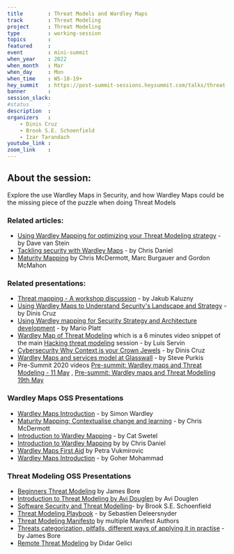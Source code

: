 ```yaml
---
title        : Threat Models and Wardley Maps
track        : Threat Modeling
project      : Threat Modeling
type         : working-session
topics       :
featured     :
event        : mini-summit
when_year    : 2022
when_month   : Mar
when_day     : Mon
when_time    : WS-18-19+
hey_summit   : https://post-summit-sessions.heysummit.com/talks/threat-models-and-wardley-maps/
banner       : 
session_slack:
#status      : 
description  :
organizers   :
    - Dinis Cruz
    - Brook S.E. Schoenfield
    - Izar Tarandach
youtube_link : 
zoom_link    : 
---
```


## About the session:

Explore the use Wardley Maps in Security, and how Wardley Maps could be the missing piece of the puzzle when doing Threat Models

### Related articles:
 - [Using Wardley Mapping for optimizing your Threat Modeling strategy](https://qxperts.io/using-wardley-mapping-for-optimizing-your-threat-modeling-strategy/) - by Dave van Stein
 - [Tackling security with Wardley Maps](https://community.wardleymaps.com/t/tackling-security-with-wardley-maps/76) - by Chris Daniel
 - [Maturity Mapping](http://maturitymapping.com/) by Chris McDermott, Marc Burgauer and Gordon McMahon
 
### Related presentations:

 - [Threat mapping - A workshop discussion](/sessions/2021/mini-summits/nov/threat-modeling/threat-mapping-a-workshop-discussion/) - by Jakub Kaluzny
 - [Using  Wardley Maps to Understand Security's Landscape and Strategy](https://docs.google.com/presentation/d/1H6CNIlt5wKmpC68QRSN5_CiDJ1H_OKWAqSPzn_6wmwU) - by Dinis Cruz 
 - [Using Wardley mapping for Security Strategy and Architecture development](/sessions/2020/summits/may/training/week-2/wardley-maps/using-wardley-mapping-for-security-strategy-and-architecture-development/) - by Mario Platt
 - [Wardley Map of Threat Modeling](https://www.youtube.com/watch?v=321LdrInqto) which is a 6 minutes video snippet of the main [Hacking threat modeling](https://open-security-summit.org/sessions/2021/mini-summits/sep/threat-modeling/hacking-threat-modeling/) session - by Luis Servin 
 - [Cybersecurity Why Context is your Crown Jewels](https://docs.google.com/presentation/d/1qg2cJIFbE4jasKZ13zIH4Mi5ShE8nlPaEgT-fR9Rfdo) - by Dinis Cruz
 - [Wardley Maps and services model at Glasswall](/sessions/2020/mini-summits/dec/wardley-maps/wardley-maps-and-services-model-at-glasswall/) - by Steve Purkis
 - Pre-Summit 2020 videos [Pre-summit: Wardley maps and Threat Modeling - 11 May](https://www.youtube.com/watch?v=U18cK5UrDkc) , [Pre-summit: Wardley maps and Threat Modelling 19th May](https://www.youtube.com/watch?v=nK0R9nzg4co)
 
 ### Wardley Maps OSS Presentations
 
 - [Wardley Maps Introduction](https://www.youtube.com/watch?v=fq_4L-758N8) - by Simon Wardley
 - [Maturity Mapping: Contextualise change and learning](/sessions/2021/mini-summits/jan/wardley-maps/maturity-mapping-contextualise/) - by Chris McDermott
 - [Introduction to Wardley Mapping](https://www.youtube.com/watch?v=7TivdJABjJ0) - by Cat Swetel
 - [Introduction to Wardley Mapping](/sessions/2020/summits/may/training/week-2/wardley-maps/introduction-to-wardley-mapping/) by by Chris Daniel
 - [Wardley Maps First Aid](/sessions/2020/summits/may/training/week-1/wardley-maps/wardley-maps-introduction5/)  by Petra Vukmirovic
 - [Wardley Maps Introduction](https://www.youtube.com/watch?v=yugHhSp5dbg) - by Goher Mohammad 

### Threat Modeling OSS Presentations
 - [Beginners Threat Modeling](/sessions/2021/mini-summits/jun/threat-modeling/beginners-threat-modeling/) by James Bore
 - [Introduction to Threat Modeling by Avi Douglen](/sessions/2020/summits/may/training/week-2/threat-modeling/introduction-to-threat-modeling-by-avi-douglen/) by Avi Douglen 
 - [Software Security and Threat Modelling](/sessions/2022/mini-summits/jan/threat-modeling/software-security-and-threat-modeling/)- by Brook S.E. Schoenfield
 - [Threat Modeling Playbook](/sessions/2020/mini-summits/oct/threat-modeling-playbook-post-summit) - by Sebastien Deleersnyder
 - [Threat Modeling Manifesto](/sessions/2020/mini-summits/dec/threat-modeling/threat-modeling-manifesto) by multiple Manifest Authors
 - [Threats categorization, pitfalls, different ways of applying it in practise](/sessions/2021/mini-summits/jan/threat-modeling/threats-categorization-pitfalls/) - by James Bore
 - [Remote Threat Modeling](/sessions/2021/mini-summits/jan/threat-modeling/remote-threat-modeling/) by Didar Gelici
 

